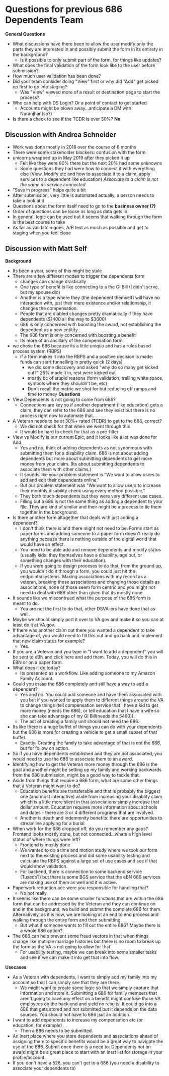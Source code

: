 # Questions for previous 686 Dependents Team
**General Questions**
- What discussions have there been to allow the user modify only the parts they are interested in and possibly submit the form in its entirety in the background?
  - Is it possible to only submit part of the form, for things like updates?
- What does the final validation of the form look like to the user before submission?
- How much user validation has been done?
- Did your team consider doing "View" first or why did "Add" get picked up first to go into staging?
  - Was "View" viewed more of a result or destination page to start the process?
- Who can help with DS Login?  Or a point of contact to get started
  - Accounts might be blown away...anticipate a DM with Nuranjhan(sp?)
- Is there a check to see if the TCDR is over 30%?  **No**

## Discussion with Andrea Schneider
- Work was done mostly in 2018 over the course of 6 months
- There were some stakeholder blockers: confusion with the form
- unicorns wrapped up in May 2019 after they picked it up
  - Felt like they were 80% there but the next 20% had some unknowns
  - Some questions they had were how to connect it with everything else (View, Modify etc and how to associate it to a claim, apply services to a dependent like education)
  _Associate to a claim is not the same as service connected_
- "Save in progress" helps quite a bit
- After submission, very little is automated actually, a person needs to take a look at it
- Questions about the form itself need to go to the **business owner (?)**
- Order of questions can be loose as long as data gets in 
- In general, logic can be used but it seems that walking through the form is the best course to take
- As far as validatoin goes, A/B test as much as possible and get to staging when you feel close

## Discussion with Matt Self
**Background**
- Its been a year, some of this might be stale
- There are a few different modes to trigger the dependents form
  - changes can change drastically
  - One type of benefit is like connecting to a the GI Bill (I didn't serve, but my spouse did)
  - Another is a type where they (the dependent themself) will have no interaction with, just their mere existence and/or relationship, it changes the compensation.
  - People that are diabled changes pretty dramatically if they have dependents ($1400 all the way to $3600)
  - 686 is only concerned with boosting the award, not establishing the dependent as a new entitity 
  - The 686 form is only concerned with boosting a benefit
  - Its more of an ancillary of the compensation form
- we chose the 686 because its a little unique and has a rules based process system (RBPS)
  - if a form makes it into the RBPS and a positive decision is made: funds can start funnelling in pretty quick (2 days)
    - we did some discovery and asked "why do so many get kicked out?"  25% made it in, rest were kicked out
    - mostly bc of stupid reasons (form validation, trailing white space, symbols where they shouldn't be, etc)
    - Don't recall the metric we shot for but reducing off ramps and time to money
**Questions**
- View Dependents is not going to come from 686?
  - Connections are key so if another department (like education) gets a claim, they can refer to the 686 and see they exist but there is no process right now to automate that.
- A Veteran needs to be at 30%+ rated (TCDR) to get to the 686, correct?
  - We did not check for that when we went through this
  - It would be hard to check for that as a pre-filter
- View vs Modify is our current Epic, and it looks like a lot was done for Add 
  - Yes and no, think of adding dependents as not synonmous with submitting them for a disability claim.  686 is not about adding dependents but more about submitting dependents to get more money from your claim.  (Its about submitting dependents to associate them with other claims.)
  - It sounds like your problem statement is "We want to allow users to add and edit their dependents online."
  - But our problem statement was "We want to allow users to increase their monthly disability check using every method possible."
  - They both touch dependents but they were very different use cases..
  - Filling out a 686 is not the same thing as adding a dependent to your file.  They are kind of similar and their might be a process to tie them together in the background.
- Is there another form altogether that deals with just adding a dependent?
  - I don't think there is and there might not need to be.  Forms start as paper forms and adding someone to a paper form doesn't really do anything because there is nothing outside of the digital world that would have an effect.
  - You need to be able add and remove dependents and modify status (usually kids: they themselves have a disability, age out, or something changes with their education).  
  - If you were going to design proceses to do that, from the ground up, you wouldn't do it through a form, you could just hit the endpoints/systems.  Making associations with my record as a veteran, breaking those associations and changing those details as associations, none of those seem form centric and you might not need to deal with 686 other than given that its mostly done.
- It sounds like we miscontrued what the purpose of the 686 form is meant to do.
  - You are not the first to do that, other DSVA-ers have done that as well.
- Maybe we should simply port it over to VA.gov and make it so you can at least do it at VA.gov. 
- If there was another claim out there you wanted a dependent to take advantage of, you would need to fill this out and go back and implement that new claim status for example?
  - Yes.
- If you are a Veteran and you type in "I want to add a dependent" you will be sent to eBN and click here and add them.  Today, you will do this in EBN or on a paper form.
- What does it do today?
  - Its presented as a workflow.  Like adding someone to my Amazon Family Account.
- Could you erase the 686 completely and still have a way to add a dependent?
  - Yes and no.  You could add someone and have them associated with you but if you wanted to apply them to different things around the VA to change things (tell compensation service that I have a kid to get more money (needs the 686), or tell education that I have a wife so she can take advantage of my GI Bill(needs the 5490)).  
  - The act of creating a family unit should not need the 686.
- Its like there is a huge buffet of things you can do with your dependents but the 686 is more for creating a vehicle to get a small subset of that buffet.
  - Exactly.  Creating the family to take advantage of that is not the 686, but for follow on action.
- So if you have dependents established and they are not associated, you would need to use the 686 to associate them to an award.
- Identifying how to get the Veteran more money through the 686 is the goal and another might be setting up my family and working backwards from the 686 submission, might be a good way to tackle that.
- Aside from things that require a 686 form, what are some other things that a Veteran might want to do?
  - Education benefits are transferable and that is probably the biggest one (and most interactive) aside from increasing your disablity claim which is a little more silent in that associations simply increase that dollar amount.  Education requires more information about schools and dates - there are 3 or 4 different programs that are involved.
  - Another is death and indemmnity benefits: there are opportunities to streamline applying for a burial
- When work for the 686 dropped off, do you remember any gaps?  Frontend looks mostly done, but not connected...whats a high level status of where things were left?
  - Frontend is mostly done
  - We wanted to do a time and motion study where we took our form next to the existing process and did some usability testing and calculate the RBPS against a large set of use cases and see if that would show validation.
  - For backend, there is connection to some backend service (Tuxedo?) but there is some BGS service that the eBN 686 services are making use of them as well and it is active.
- Paperwork reduction act: were you responsible for handling that?
  - No not really.
- It seems like there can be some smaller functions that are within the 686 form that can be addressed by the Veteran and they can continue on and in the background, we build and submit the complete 686 for them.  Alternatively, as it is now, we are looking at an end to end process and walking through the entire form and then submitting.
  - But what if someone wants to fill out the entire 686?  Maybe there is a whole 686 option?
- The 686 can help prevent some fraud vectors in that when things change like mutliple marriage histories but there is no room to break up the form as the VA is not going to allow for that.
  - For usability testing, maybe we can break into some smaller tasks and see if we can make it into get that into flow.

**Usecases**
- As a Veteran with dependents, I want to simply add my family into my account so that I can simply see that they are there.
  - We might want to create some logic so that we simply capture that information and store it.  Submitting a 686 for family members that aren't going to have any effect on a benefit might confuse those VA employees on the back end and yield no results.  It could go into a 686 that gets stored and not submitted but it depends on the data sources. You should not have to 686 jsut an addition.
- I want to add dependents to increase my compensation etc (or education, for example)
  - Then a 686 needs to be submitted.
- An inert place where you store dependents and associations ahead of assigning them to specific benefits would be a great way to navigate the use of the 686.  Submit once there is a need to.  Dependents not on award might be a great place to start with an inert list for storage in your profile/account.
- If you don't have a 526, you can't get to a 686 (you need a disability to associate your dependents to)



  
